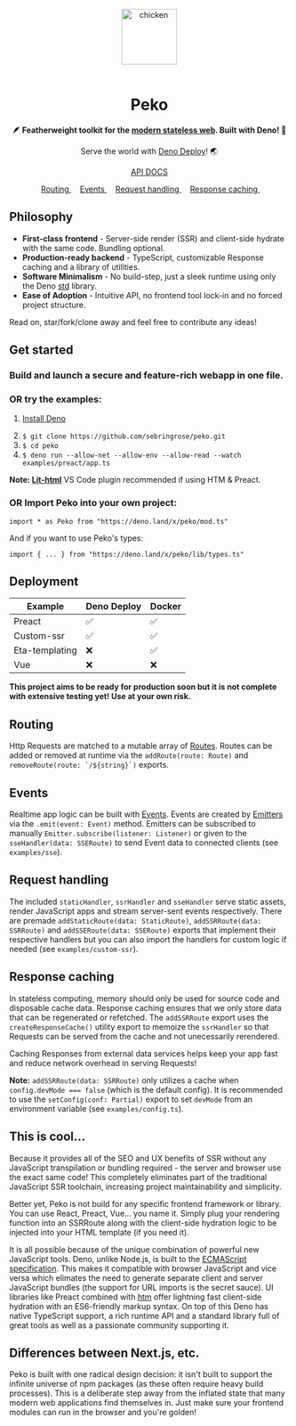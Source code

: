 <p align="center">
    <img 
        height="100px"
        width="100px"
        style="margin: 1rem auto;"
        src="https://raw.githubusercontent.com/sebringrose/peko/main/examples/preact/src/assets/twemoji_chicken.svg" alt="chicken" 
    />
</p>
<h1 align="center">Peko</h1>
<p align="center"><strong>
    🪶 Featherweight toolkit for the <a href="https://tinyclouds.org/javascript_containers">modern stateless web</a>. Built with Deno! 🦕 
</strong></p>

<p align="center">
    Serve the world with <a href="https://deno.com/deploy">Deno Deploy</a>! 🌏
</p> 

<p align="center">
    <a href="https://doc.deno.land/https://deno.land/x/peko/mod.ts">
        API DOCS
    </a>
</p>

<p align="center">
    <span>
        &nbsp;
        <a href="#routing">
            Routing
        </a>
        &nbsp;
    </span>
    <span>
        &nbsp;
        <a href="#events">
            Events
        </a>
        &nbsp;
    </span>
    <span>
        &nbsp;
        <a href="#request-handling">
            Request handling
        </a>
        &nbsp;
    </span>
    <span>
        &nbsp;
        <a href="#response-caching">
            Response caching
        </a>
        &nbsp;
    </span>
</p>

<h2>Philosophy</h2>
<ul>
    <li>
        <strong>First-class frontend</strong> - Server-side render (SSR) and client-side hydrate with the same code. Bundling optional.
    </li>
    <li>
        <strong>Production-ready backend</strong> - TypeScript, customizable Response caching and a library of utilities.
    </li>
    <li>
        <strong>Software Minimalism</strong> - No build-step, just a sleek runtime using only the Deno <a href="https://deno.land/std">std</a> library.
    </li>
    <li>
        <strong>Ease of Adoption</strong> - Intuitive API, no frontend tool lock-in and no forced project structure.
    </li>
</ul>
<p>
    Read on, star/fork/clone away and feel free to contribute any ideas!
</p>

<h2>Get started</h2>
<h3>Build and launch a secure and feature-rich webapp in one file.</h3>

<h3>OR try the examples:</h3>
<ol>
    <li>
        <p><a href="#cool"Deno is sick. Install it.</p>
        <a href="https://deno.land/manual/getting_started/installation">Install Deno</a>
    </li>
    <li>
        <code>$ git clone https://github.com/sebringrose/peko.git</code>
    </li>
    <li>
        <code>$ cd peko</code>
    </li>
    <li>
        <code>$ deno run --allow-net --allow-env --allow-read --watch examples/preact/app.ts</code>
    </li>
</ol>
<p>
    <strong>Note: <a href="https://marketplace.visualstudio.com/items?itemName=bierner.lit-html">Lit-html</a></strong> VS Code plugin recommended if using HTM & Preact.
</p>

<h3>OR Import Peko into your own project:</h3>
<p><code>import * as Peko from "https://deno.land/x/peko/mod.ts"</code></p>
<p>And if you want to use Peko's types:</p>
<p><code>import { ... } from "https://deno.land/x/peko/lib/types.ts"</code></p>

<h2>Deployment</h2>

| Example        | Deno Deploy | Docker |
|   ---          |     ---     |   ---  |
| Preact         |     ✅      |    ✅   |
| Custom-ssr     |     ✅      |    ✅   |
| Eta-templating |     ❌      |    ✅   |
| Vue            |     ❌      |    ❌   |

<p>
    <strong>This project aims to be ready for production soon but it is not complete with extensive testing yet! Use at your own risk.</strong>
</p>

<h2 id="#routing">Routing</h2>
<p>
    Http Requests are matched to a mutable array of <a href="https://doc.deno.land/https://deno.land/x/peko@v0.2.0/lib/types.ts/~/Route">Routes</a>. Routes can be added or removed at runtime via the <code>addRoute(route: Route)</code> and <code>removeRoute(route: `/${string}`)</code> exports.
</p>

<h2 id="#events">Events</h2>
<p>
    Realtime app logic can be built with <a href="https://doc.deno.land/https://deno.land/x/peko@v0.2.0/lib/types.ts/~/Event">Events</a>. Events are created by <a href="https://doc.deno.land/https://deno.land/x/peko@v0.2.0/lib/types.ts/~/Emitter">Emitters</a> via the <code>.emit(event: Event)</code> method. Emitters can be subscribed to manually <code>Emitter.subscribe(listener: Listener)</code> or given to the <code>sseHandler(data: SSERoute)</code> to send Event data to connected clients (see <code>examples/sse</code>).
</p>

<h2 id="request-handling">Request handling</h2>
<p>
    The included <code>staticHandler</code>, <code>ssrHandler</code> and <code>sseHandler</code> serve static assets, render JavaScript apps and stream server-sent events respectively. There are premade <code>addStaticRoute(data: StaticRoute)</code>, <code>addSSRRoute(data: SSRRoute)</code> and <code>addSSERoute(data: SSERoute)</code> exports that implement their respective handlers but you can also import the handlers for custom logic if needed (see <code>examples/custom-ssr</code>).
</p>

<h2 id="response-caching">Response caching</h2>
<p>
    In stateless computing, memory should only be used for source code and disposable cache data. Response caching ensures that we only store data that can be regenerated or refetched. The <code>addSSRRoute</code> export uses the <code>createResponseCache()</code> utility export to memoize the <code>ssrHandler</code> so that Requests can be served from the cache and not unecessarily rerendered.
</p>
<p>
    Caching Responses from external data services helps keep your app fast and reduce network overhead in serving Requests!
</p>
<p>
    <strong>Note:</strong> <code>addSSRRoute(data: SSRRoute)</code> only utilizes a cache when <code>config.devMode === false</code> (which is the default config). It is recommended to use the <code>setConfig(conf: Partial<Config>)</code> export to set <code>devMode</code> from an environment variable (see <code>examples/config.ts</code>).
</p>

<h2 id="cool">This is cool...</h2>
<p>
    Because it provides all of the SEO and UX benefits of SSR without any JavaScript transpilation or bundling required - the server and browser use the exact same code! This completely eliminates part of the traditional JavaScript SSR toolchain, increasing project maintainability and simplicity.
</p>
<p>
    Better yet, Peko is not build for any specific frontend framework or library. You can use React, Preact, Vue... you name it. Simply plug your rendering function into an SSRRoute along with the client-side hydration logic to be injected into your HTML template (if you need it).
</p>
<p>
    It is all possible because of the unique combination of powerful new JavaScript tools. Deno, unlike Node.js, is built to the <a href="https://tc39.es/">ECMAScript specification</a>. This makes it compatible with browser JavaScript and vice versa which elimates the need to generate separate client and server JavaScript bundles (the support for URL imports is the secret sauce). UI libraries like Preact combined with <a href="https://github.com/developit/htm">htm</a> offer lightning fast client-side hydration with an ES6-friendly markup syntax. On top of this Deno has native TypeScript support, a rich runtime API and a standard library full of great tools as well as a passionate community supporting it.
</p>

<h2>Differences between Next.js, etc.</h2>
<p>
    Peko is built with one radical design decision: it isn't built to support the infinite universe of npm packages (as these often require heavy build processes). This is a deliberate step away from the inflated state that many modern web applications find themselves in. Just make sure your frontend modules can run in the browser and you're golden!
</p>
